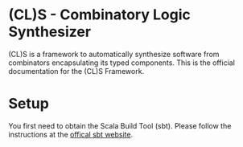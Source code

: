 (CL)S - Combinatory Logic Synthesizer
=====================================

(CL)S is a framework to automatically synthesize software from
combinators encapsulating its typed components. This is the
official documentation for the (CL)S Framework.


Setup
=====

You first need to obtain the Scala Build Tool (sbt).
Please follow the instructions at the [offical sbt website](http://www.scala-sbt.org/).


